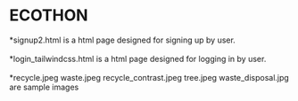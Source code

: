 # ECOTHON
*signup2.html is a html page designed for signing up by user.
<br><br>
*login_tailwindcss.html is a html page designed for logging in by user.
<br><br>
*recycle.jpeg waste.jpeg recycle_contrast.jpeg tree.jpeg waste_disposal.jpg are sample images
<br><br>
